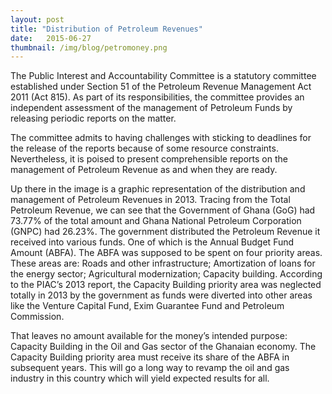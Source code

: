 ```yaml
---
layout: post
title: "Distribution of Petroleum Revenues"
date:   2015-06-27
thumbnail: /img/blog/petromoney.png
---
```

The Public Interest and Accountability Committee is a statutory committee established under Section 51 of the Petroleum Revenue Management Act 2011 (Act 815). As part of its responsibilities, the committee provides an independent assessment of the management of Petroleum Funds by releasing periodic reports on the matter.

The committee admits to having challenges with sticking to deadlines for the release of the reports because of some resource constraints. Nevertheless, it is poised to present comprehensible reports on the management of Petroleum Revenue as and when they are ready.

Up there in the image is a graphic representation of the distribution and management of Petroleum Revenues in 2013. Tracing from the Total Petroleum Revenue, we can see that the Government of Ghana (GoG) had 73.77% of the total amount and Ghana National Petroleum Corporation (GNPC) had 26.23%. The government distributed the Petroleum Revenue it received into various funds. One of which is the Annual Budget Fund Amount (ABFA). The ABFA was supposed to be spent on four priority areas. These areas are: 
Roads and other infrastructure;
Amortization of loans for the energy sector;
Agricultural modernization;
Capacity building.
According to the PIAC’s 2013 report, the Capacity Building priority area was neglected totally in 2013 by the government as funds were diverted into other areas like the Venture Capital Fund, Exim Guarantee Fund and Petroleum Commission.

That leaves no amount available for the money’s intended purpose: Capacity Building in the Oil and Gas sector of the Ghanaian economy. The Capacity Building priority area must receive its share of the ABFA in subsequent years. This will go a long way to revamp the oil and gas industry in this country which will yield expected results for all. 
